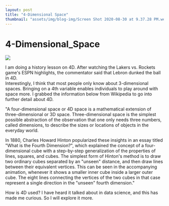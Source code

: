```yaml
---
layout: post
title: "4-Dimensional Space"
thumbnail: "assets/img/blog-img/Screen Shot 2020-08-30 at 9.37.28 PM.webp"
---
```


# 4-Dimensional_Space 

![]({{site.url}}{{site.baseurl}}/assets/img/blog-img/4D.webp?raw=true)

I am doing a history lesson on 4D.  After watching the Lakers vs. Rockets game's ESPN highlights, the commentator said that Lebron dunked the ball in 4D.  
Interestingly, I think that most people only know about 3-dimensional spaces.  Bringing on a 4th variable enables individuals to play around with space more.
I grabbed the information below from Wikipedia to go into further detail about 4D. 

"A four-dimensional space or 4D space is a mathematical extension of three-dimensional or 3D space. 
Three-dimensional space is the simplest possible abstraction of the observation that one only needs three numbers, called dimensions, to describe the 
sizes or locations of objects in the everyday world.

In 1880, Charles Howard Hinton popularized these insights in an essay titled "What is the Fourth Dimension?", which explained the concept of a four-dimensional 
cube with a step-by-step generalization of the properties of lines, squares, and cubes. The simplest form of Hinton's method is to draw two ordinary cubes separated by an "unseen" 
distance, and then draw lines between their equivalent vertices. This can be seen in the accompanying animation, whenever it shows 
a smaller inner cube inside a larger outer cube. The eight lines connecting the vertices of the two cubes in that case represent a single direction in the "unseen" fourth dimension."

How is 4D used?
I have heard it talked about in data science, and this has made me curious.  So I will explore it more.  
